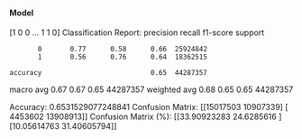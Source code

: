 #### Model
[1 0 0 ... 1 1 0]
Classification Report:
              precision    recall  f1-score   support

           0       0.77      0.58      0.66  25924842
           1       0.56      0.76      0.64  18362515

    accuracy                           0.65  44287357
   macro avg       0.67      0.67      0.65  44287357
weighted avg       0.68      0.65      0.65  44287357

Accuracy: 0.6531529077248841
Confusion Matrix:
[[15017503 10907339]
 [ 4453602 13908913]]
Confusion Matrix (%):
[[33.90923283 24.6285616 ]
 [10.05614763 31.40605794]]
